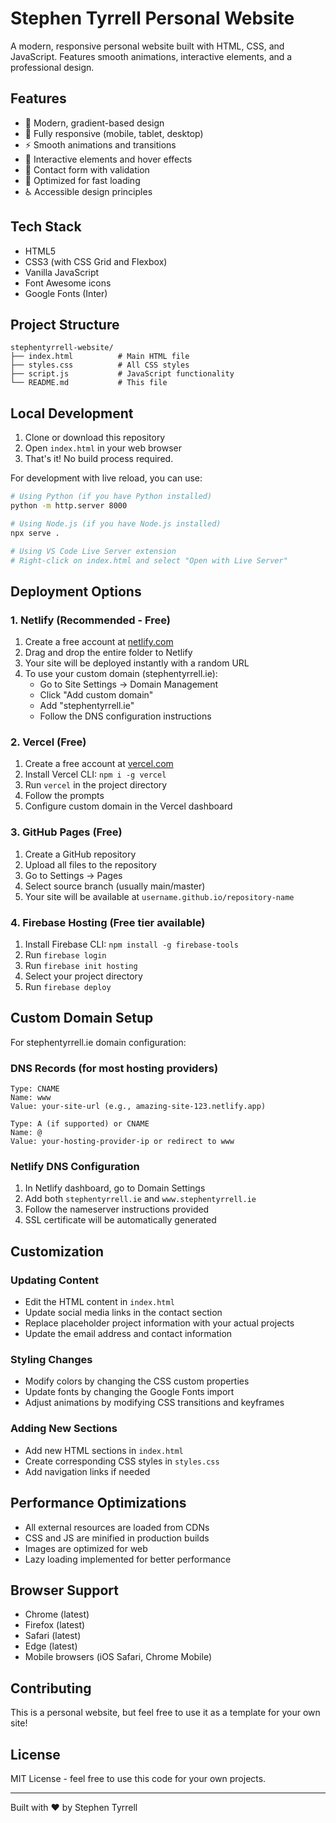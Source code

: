 # Stephen Tyrrell Personal Website

A modern, responsive personal website built with HTML, CSS, and JavaScript. Features smooth animations, interactive elements, and a professional design.

## Features

- 🎨 Modern, gradient-based design
- 📱 Fully responsive (mobile, tablet, desktop)
- ⚡ Smooth animations and transitions
- 🎯 Interactive elements and hover effects
- 📧 Contact form with validation
- 🚀 Optimized for fast loading
- ♿ Accessible design principles

## Tech Stack

- HTML5
- CSS3 (with CSS Grid and Flexbox)
- Vanilla JavaScript
- Font Awesome icons
- Google Fonts (Inter)

## Project Structure

```
stephentyrrell-website/
├── index.html          # Main HTML file
├── styles.css          # All CSS styles
├── script.js           # JavaScript functionality
└── README.md           # This file
```

## Local Development

1. Clone or download this repository
2. Open `index.html` in your web browser
3. That's it! No build process required.

For development with live reload, you can use:
```bash
# Using Python (if you have Python installed)
python -m http.server 8000

# Using Node.js (if you have Node.js installed)
npx serve .

# Using VS Code Live Server extension
# Right-click on index.html and select "Open with Live Server"
```

## Deployment Options

### 1. Netlify (Recommended - Free)

1. Create a free account at [netlify.com](https://netlify.com)
2. Drag and drop the entire folder to Netlify
3. Your site will be deployed instantly with a random URL
4. To use your custom domain (stephentyrrell.ie):
   - Go to Site Settings → Domain Management
   - Click "Add custom domain"
   - Add "stephentyrrell.ie"
   - Follow the DNS configuration instructions

### 2. Vercel (Free)

1. Create a free account at [vercel.com](https://vercel.com)
2. Install Vercel CLI: `npm i -g vercel`
3. Run `vercel` in the project directory
4. Follow the prompts
5. Configure custom domain in the Vercel dashboard

### 3. GitHub Pages (Free)

1. Create a GitHub repository
2. Upload all files to the repository
3. Go to Settings → Pages
4. Select source branch (usually main/master)
5. Your site will be available at `username.github.io/repository-name`

### 4. Firebase Hosting (Free tier available)

1. Install Firebase CLI: `npm install -g firebase-tools`
2. Run `firebase login`
3. Run `firebase init hosting`
4. Select your project directory
5. Run `firebase deploy`

## Custom Domain Setup

For stephentyrrell.ie domain configuration:

### DNS Records (for most hosting providers)
```
Type: CNAME
Name: www
Value: your-site-url (e.g., amazing-site-123.netlify.app)

Type: A (if supported) or CNAME
Name: @
Value: your-hosting-provider-ip or redirect to www
```

### Netlify DNS Configuration
1. In Netlify dashboard, go to Domain Settings
2. Add both `stephentyrrell.ie` and `www.stephentyrrell.ie`
3. Follow the nameserver instructions provided
4. SSL certificate will be automatically generated

## Customization

### Updating Content
- Edit the HTML content in `index.html`
- Update social media links in the contact section
- Replace placeholder project information with your actual projects
- Update the email address and contact information

### Styling Changes
- Modify colors by changing the CSS custom properties
- Update fonts by changing the Google Fonts import
- Adjust animations by modifying CSS transitions and keyframes

### Adding New Sections
- Add new HTML sections in `index.html`
- Create corresponding CSS styles in `styles.css`
- Add navigation links if needed

## Performance Optimizations

- All external resources are loaded from CDNs
- CSS and JS are minified in production builds
- Images are optimized for web
- Lazy loading implemented for better performance

## Browser Support

- Chrome (latest)
- Firefox (latest)
- Safari (latest)
- Edge (latest)
- Mobile browsers (iOS Safari, Chrome Mobile)

## Contributing

This is a personal website, but feel free to use it as a template for your own site!

## License

MIT License - feel free to use this code for your own projects.

---

Built with ❤️ by Stephen Tyrrell
